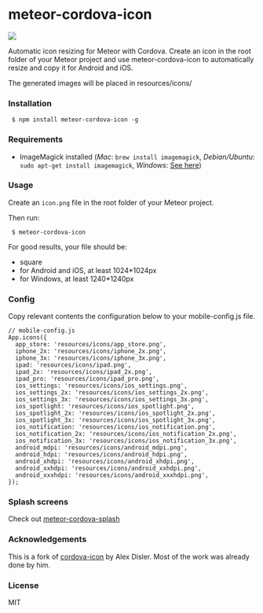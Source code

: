 # meteor-cordova-icon

<img src="cordova-icon-resize.png"/>

Automatic icon resizing for Meteor with Cordova. Create an icon in the root folder of your Meteor project and use meteor-cordova-icon to automatically resize and copy it for Android and iOS.

The generated images will be placed in resources/icons/


### Installation

     $ npm install meteor-cordova-icon -g

### Requirements

- ImageMagick installed (*Mac*: `brew install imagemagick`, *Debian/Ubuntu*: `sudo apt-get install imagemagick`, *Windows*: [See here](http://www.imagemagick.org/script/binary-releases.php#windows))

### Usage

Create an `icon.png` file in the root folder of your Meteor project.

Then run:

     $ meteor-cordova-icon

For good results, your file should be:

- square
- for Android and iOS, at least 1024\*1024px
- for Windows, at least 1240\*1240px

### Config
Copy relevant contents the configuration below to your mobile-config.js file.

    // mobile-config.js
    App.icons({
      app_store: 'resources/icons/app_store.png',
      iphone_2x: 'resources/icons/iphone_2x.png',
      iphone_3x: 'resources/icons/iphone_3x.png',
      ipad: 'resources/icons/ipad.png',
      ipad_2x: 'resources/icons/ipad_2x.png',
      ipad_pro: 'resources/icons/ipad_pro.png',
      ios_settings: 'resources/icons/ios_settings.png',
      ios_settings_2x: 'resources/icons/ios_settings_2x.png',
      ios_settings_3x: 'resources/icons/ios_settings_3x.png',
      ios_spotlight: 'resources/icons/ios_spotlight.png',
      ios_spotlight_2x: 'resources/icons/ios_spotlight_2x.png',
      ios_spotlight_3x: 'resources/icons/ios_spotlight_3x.png',
      ios_notification: 'resources/icons/ios_notification.png',
      ios_notification_2x: 'resources/icons/ios_notification_2x.png',
      ios_notification_3x: 'resources/icons/ios_notification_3x.png',
      android_mdpi: 'resources/icons/android_mdpi.png',
      android_hdpi: 'resources/icons/android_hdpi.png',
      android_xhdpi: 'resources/icons/android_xhdpi.png',
      android_xxhdpi: 'resources/icons/android_xxhdpi.png',
      android_xxxhdpi: 'resources/icons/android_xxxhdpi.png',
    });

### Splash screens

Check out [meteor-cordova-splash](https://github.com/emilbryggare/meteor-cordova-splash)

### Acknowledgements
This is a fork of [cordova-icon](https://github.com/AlexDisler/cordova-icon) by Alex Disler. Most of the work was already done by him.

### License

MIT
